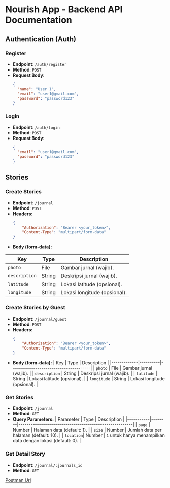# **Nourish App - Backend API Documentation**

## **Authentication (Auth)**

### **Register**
- **Endpoint**: `/auth/register`
- **Method**: `POST`
- **Request Body**:
  ```json
  {
    "name": "User 1",
    "email": "user1@gmail.com",
    "password": "password123"
  }

### **Login**
- **Endpoint**: `/auth/login`
- **Method**: `POST`
- **Request Body**:
  ```json
  {
    "email": "user1@gmail.com",
    "password": "password123"
  }


## **Stories**

### **Create Stories**
- **Endpoint**: `/journal`
- **Method**: `POST`
- **Headers:**
  ```json
  {
      "Authorization": "Bearer <your_token>",
      "Content-Type": "multipart/form-data"
  }
- **Body (form-data):**


| Key         | Type     | Description                           |
|-------------|----------|---------------------------------------|
| `photo`     | File     | Gambar jurnal (wajib).               |
| `description` | String  | Deskripsi jurnal (wajib).            |
| `latitude`  | String   | Lokasi latitude (opsional).          |
| `longitude` | String   | Lokasi longitude (opsional).         |


### **Create Stories by Guest**
- **Endpoint**: `/journal/guest`
- **Method**: `POST`
- **Headers:**
  ```json
  {
      "Authorization": "Bearer <your_token>",
      "Content-Type": "multipart/form-data"
  }
- **Body (form-data):**
| Key         | Type     | Description                           |
|-------------|----------|---------------------------------------|
| `photo`     | File     | Gambar jurnal (wajib).               |
| `description` | String  | Deskripsi jurnal (wajib).            |
| `latitude`  | String   | Lokasi latitude (opsional).          |
| `longitude` | String   | Lokasi longitude (opsional).         |


### **Get Stories**
- **Endpoint**: `/journal`
- **Method**: `GET`
- **Query Parameters:**
| Parameter | Type   | Description                                            |
|-----------|--------|--------------------------------------------------------|
| `page`    | Number | Halaman data (default: 1).                             |
| `size`    | Number | Jumlah data per halaman (default: 10).                 |
| `location`| Number | `1` untuk hanya menampilkan data dengan lokasi (default: 0). |


### **Get Detail Story**
- **Endpoint**: `/journal/:journals_id`
- **Method**: `GET`



[Postman Url](https://drive.google.com/drive/folders/16HKeUbVj5d60eYlkc9oxulc6upzshpsr?usp=sharing) 

